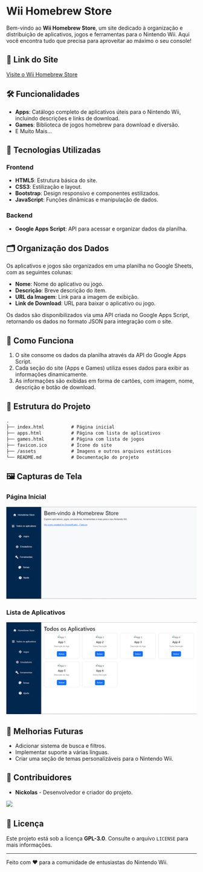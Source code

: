# Wii Homebrew Store

Bem-vindo ao **Wii Homebrew Store**, um site dedicado à organização e distribuição de aplicativos, jogos e ferramentas para o Nintendo Wii. Aqui você encontra tudo que precisa para aproveitar ao máximo o seu console!

## 🔗 Link do Site
[Visite o Wii Homebrew Store](https://wolfdeveloper01.github.io/Wii)

## 🛠 Funcionalidades

- **Apps**: Catálogo completo de aplicativos úteis para o Nintendo Wii, incluindo descrições e links de download.
- **Games**: Biblioteca de jogos homebrew para download e diversão.
- E Muito Mais...

## 🚀 Tecnologias Utilizadas

### Frontend
- **HTML5**: Estrutura básica do site.
- **CSS3**: Estilização e layout.
- **Bootstrap**: Design responsivo e componentes estilizados.
- **JavaScript**: Funções dinâmicas e manipulação de dados.

### Backend
- **Google Apps Script**: API para acessar e organizar dados da planilha.

## 🗂 Organização dos Dados
Os aplicativos e jogos são organizados em uma planilha no Google Sheets, com as seguintes colunas:
- **Nome**: Nome do aplicativo ou jogo.
- **Descrição**: Breve descrição do item.
- **URL da Imagem**: Link para a imagem de exibição.
- **Link de Download**: URL para baixar o aplicativo ou jogo.

Os dados são disponibilizados via uma API criada no Google Apps Script, retornando os dados no formato JSON para integração com o site.

## 🌟 Como Funciona
1. O site consome os dados da planilha através da API do Google Apps Script.
2. Cada seção do site (Apps e Games) utiliza esses dados para exibir as informações dinamicamente.
3. As informações são exibidas em forma de cartões, com imagem, nome, descrição e botão de download.

## 📂 Estrutura do Projeto

```plaintext
.
├── index.html          # Página inicial
├── apps.html           # Página com lista de aplicativos
├── games.html          # Página com lista de jogos
├── favicon.ico         # Ícone do site
├── /assets             # Imagens e outros arquivos estáticos
└── README.md           # Documentação do projeto
```

## 🖼 Capturas de Tela

### Página Inicial
![Página Inicial](./assets/index.png)

### Lista de Aplicativos
![Lista de Aplicativos](./assets/apps.png)

## 📌 Melhorias Futuras
- Adicionar sistema de busca e filtros.
- Implementar suporte a várias línguas.
- Criar uma seção de temas personalizáveis para o Nintendo Wii.

## 👥 Contribuidores
- **Nickolas** - Desenvolvedor e criador do projeto.
<a href="https://github.com/wolfdeveloper01/Wii/graphs/contributors">
  <img src="https://contrib.rocks/image?repo=wolfdeveloper01/Wii" />
</a>

## 📝 Licença
Este projeto está sob a licença **GPL-3.0**. Consulte o arquivo `LICENSE` para mais informações.

---

Feito com ❤️ para a comunidade de entusiastas do Nintendo Wii.
